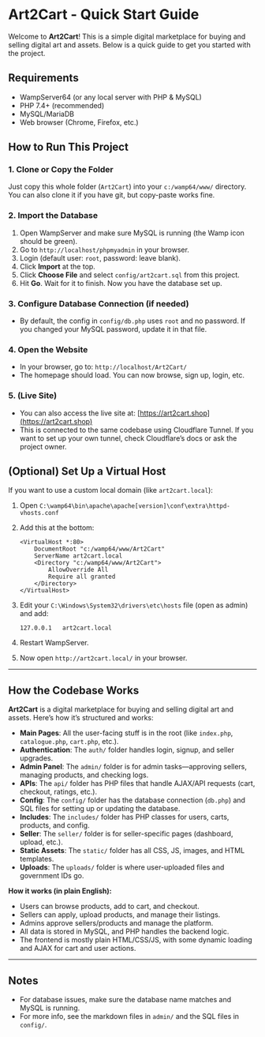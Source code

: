 # Art2Cart - Quick Start Guide

Welcome to **Art2Cart**! This is a simple digital marketplace for buying and selling digital art and assets. Below is a quick guide to get you started with the project.

## Requirements
- WampServer64 (or any local server with PHP & MySQL)
- PHP 7.4+ (recommended)
- MySQL/MariaDB
- Web browser (Chrome, Firefox, etc.)

## How to Run This Project

### 1. Clone or Copy the Folder
Just copy this whole folder (`Art2Cart`) into your `c:/wamp64/www/` directory. You can also clone it if you have git, but copy-paste works fine.

### 2. Import the Database
1. Open WampServer and make sure MySQL is running (the Wamp icon should be green).
2. Go to `http://localhost/phpmyadmin` in your browser.
3. Login (default user: `root`, password: leave blank).
4. Click **Import** at the top.
5. Click **Choose File** and select `config/art2cart.sql` from this project.
6. Hit **Go**. Wait for it to finish. Now you have the database set up.

### 3. Configure Database Connection (if needed)
- By default, the config in `config/db.php` uses `root` and no password. If you changed your MySQL password, update it in that file.

### 4. Open the Website
- In your browser, go to: `http://localhost/Art2Cart/`
- The homepage should load. You can now browse, sign up, login, etc.

### 5. (Live Site)
- You can also access the live site at: [https://art2cart.shop](https://art2cart.shop)
- This is connected to the same codebase using Cloudflare Tunnel. If you want to set up your own tunnel, check Cloudflare’s docs or ask the project owner.

## (Optional) Set Up a Virtual Host
If you want to use a custom local domain (like `art2cart.local`):

1. Open `C:\wamp64\bin\apache\apache[version]\conf\extra\httpd-vhosts.conf`
2. Add this at the bottom:

    ```
    <VirtualHost *:80>
        DocumentRoot "c:/wamp64/www/Art2Cart"
        ServerName art2cart.local
        <Directory "c:/wamp64/www/Art2Cart">
            AllowOverride All
            Require all granted
        </Directory>
    </VirtualHost>
    ```

3. Edit your `C:\Windows\System32\drivers\etc\hosts` file (open as admin) and add:

    ```
    127.0.0.1   art2cart.local
    ```

4. Restart WampServer.
5. Now open `http://art2cart.local/` in your browser.

---

## How the Codebase Works

**Art2Cart** is a digital marketplace for buying and selling digital art and assets. Here’s how it’s structured and works:

- **Main Pages**: All the user-facing stuff is in the root (like `index.php`, `catalogue.php`, `cart.php`, etc.).
- **Authentication**: The `auth/` folder handles login, signup, and seller upgrades.
- **Admin Panel**: The `admin/` folder is for admin tasks—approving sellers, managing products, and checking logs.
- **APIs**: The `api/` folder has PHP files that handle AJAX/API requests (cart, checkout, ratings, etc.).
- **Config**: The `config/` folder has the database connection (`db.php`) and SQL files for setting up or updating the database.
- **Includes**: The `includes/` folder has PHP classes for users, carts, products, and config.
- **Seller**: The `seller/` folder is for seller-specific pages (dashboard, upload, etc.).
- **Static Assets**: The `static/` folder has all CSS, JS, images, and HTML templates.
- **Uploads**: The `uploads/` folder is where user-uploaded files and government IDs go.


**How it works (in plain English):**
- Users can browse products, add to cart, and checkout.
- Sellers can apply, upload products, and manage their listings.
- Admins approve sellers/products and manage the platform.
- All data is stored in MySQL, and PHP handles the backend logic.
- The frontend is mostly plain HTML/CSS/JS, with some dynamic loading and AJAX for cart and user actions.

---

## Notes
- For database issues, make sure the database name matches and MySQL is running.
- For more info, see the markdown files in `admin/` and the SQL files in `config/`.


